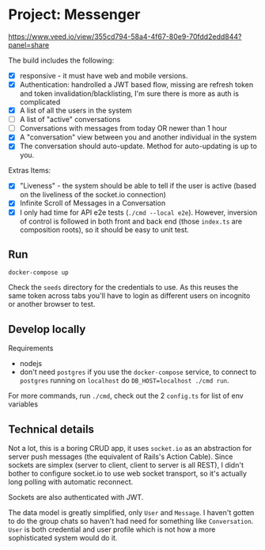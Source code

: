 # Project: Messenger

https://www.veed.io/view/355cd794-58a4-4f67-80e9-70fdd2edd844?panel=share

The build includes the following:

- [x] responsive - it must have web and mobile versions.
- [x] Authentication: handrolled a JWT based flow, missing are refresh token and token invalidation/blacklisting, I'm sure there is more as auth is complicated
- [x] A list of all the users in the system
- [ ] A list of "active" conversations
- [ ] Conversations with messages from today OR newer than 1 hour
- [x] A "conversation" view between you and another individual in the system
- [x] The conversation should auto-update. Method for auto-updating is up to you.

Extras Items:

- [x] "Liveness" - the system should be able to tell if the user is active (based on the liveliness of the socket.io connection)
- [x] Infinite Scroll of Messages in a Conversation
- [x] I only had time for API e2e tests (`./cmd --local e2e`). However, inversion of control is followed in both front and back end (those `index.ts` are composition roots), so it should be easy to unit test.

## Run

`docker-compose up`

Check the `seeds` directory for the credentials to use. As this reuses the same token across tabs you'll have to login as different users on incognito or another browser to test.

## Develop locally
Requirements
- nodejs
- don't need `postgres` if you use the `docker-compose` service, to connect to `postgres` running on `localhost` do `DB_HOST=localhost ./cmd run`.

For more commands, run `./cmd`, check out the 2 `config.ts` for list of env variables

## Technical details

Not a lot, this is a boring CRUD app, it uses `socket.io` as an abstraction for server push messages (the equivalent of Rails's Action Cable). Since sockets are simplex (server to client, client to server is all REST), I didn't bother to configure socket.io to use web socket transport, so it's actually long polling with automatic reconnect.

Sockets are also authenticated with JWT.

The data model is greatly simplified, only `User` and `Message`. I haven't gotten to do the group chats so haven't had need for something like `Conversation`. `User` is both credential and user profile which is not how a more sophisticated system would do it.

